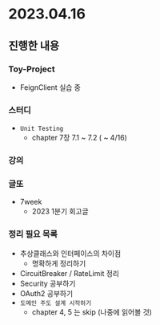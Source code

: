 # 2023.04.16

## 진행한 내용

### Toy-Project

- FeignClient 실습 중

### 스터디

- `Unit Testing`
	- chapter 7장 7.1 ~ 7.2 ( ~ 4/16)

### 강의


### 글또

- 7week
	- 2023 1분기 회고글

### 정리 필요 목록

- 추상클래스와 인터페이스의 차이점
	- 명확하게 정리하기
- CircuitBreaker / RateLimit 정리
- Security 공부하기
- OAuth2 공부하기
- `도메인 주도 설계 시작하기`
	- chapter 4, 5 는 skip (나중에 읽어볼 것)